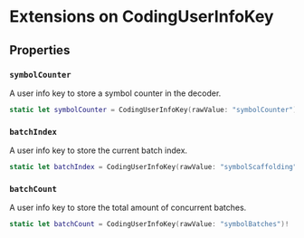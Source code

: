 # Extensions on CodingUserInfoKey

## Properties

### `symbolCounter`

A user info key to store a symbol counter in the decoder.

``` swift
static let symbolCounter = CodingUserInfoKey(rawValue: "symbolCounter")!
```

### `batchIndex`

A user info key to store the current batch index.

``` swift
static let batchIndex = CodingUserInfoKey(rawValue: "symbolScaffolding")!
```

### `batchCount`

A user info key to store the total amount of concurrent batches.

``` swift
static let batchCount = CodingUserInfoKey(rawValue: "symbolBatches")!
```
